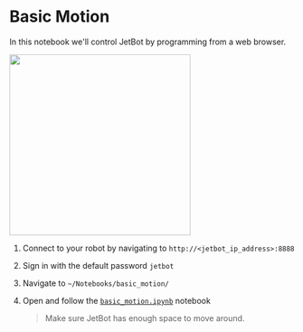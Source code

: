 # Basic Motion

In this notebook we'll control JetBot by programming from a web browser.

<a href="https://raw.githubusercontent.com/wiki/NVIDIA-AI-IOT/jetbot/images/JL01_Basic-Motion.png"><img src="https://raw.githubusercontent.com/wiki/NVIDIA-AI-IOT/jetbot/images/JL01_Basic-Motion.png" height="320"></a>

1. Connect to your robot by navigating to ``http://<jetbot_ip_address>:8888``

2. Sign in with the default password ``jetbot``
3. Navigate to ``~/Notebooks/basic_motion/``
4. Open and follow the [``basic_motion.ipynb``](https://github.com/NVIDIA-AI-IOT/jetbot/blob/master/notebooks/basic_motion/basic_motion.ipynb) notebook
    > Make sure JetBot has enough space to move around.
